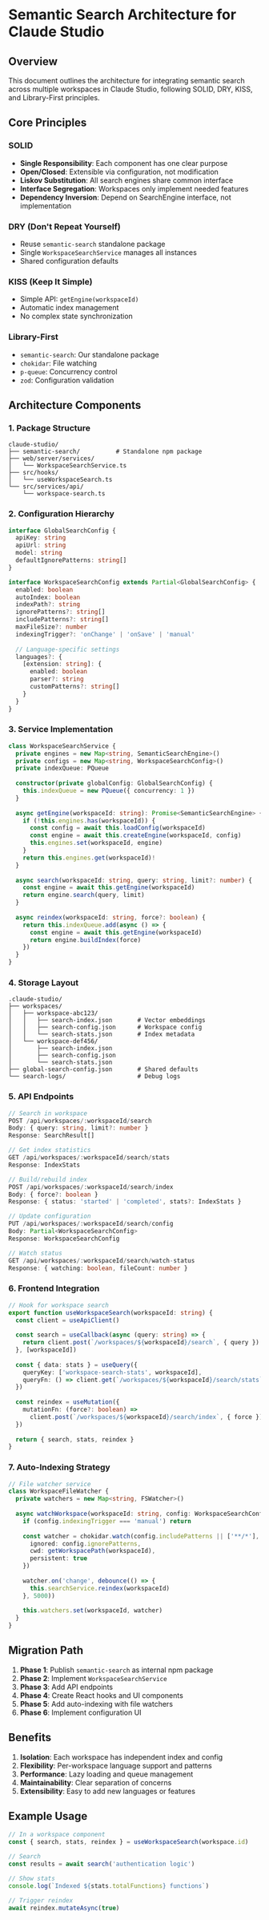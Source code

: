 # Semantic Search Architecture for Claude Studio

## Overview
This document outlines the architecture for integrating semantic search across multiple workspaces in Claude Studio, following SOLID, DRY, KISS, and Library-First principles.

## Core Principles

### SOLID
- **Single Responsibility**: Each component has one clear purpose
- **Open/Closed**: Extensible via configuration, not modification
- **Liskov Substitution**: All search engines share common interface
- **Interface Segregation**: Workspaces only implement needed features
- **Dependency Inversion**: Depend on SearchEngine interface, not implementation

### DRY (Don't Repeat Yourself)
- Reuse `semantic-search` standalone package
- Single `WorkspaceSearchService` manages all instances
- Shared configuration defaults

### KISS (Keep It Simple)
- Simple API: `getEngine(workspaceId)`
- Automatic index management
- No complex state synchronization

### Library-First
- `semantic-search`: Our standalone package
- `chokidar`: File watching
- `p-queue`: Concurrency control
- `zod`: Configuration validation

## Architecture Components

### 1. Package Structure
```
claude-studio/
├── semantic-search/          # Standalone npm package
├── web/server/services/
│   └── WorkspaceSearchService.ts
├── src/hooks/
│   └── useWorkspaceSearch.ts
└── src/services/api/
    └── workspace-search.ts
```

### 2. Configuration Hierarchy
```typescript
interface GlobalSearchConfig {
  apiKey: string
  apiUrl: string
  model: string
  defaultIgnorePatterns: string[]
}

interface WorkspaceSearchConfig extends Partial<GlobalSearchConfig> {
  enabled: boolean
  autoIndex: boolean
  indexPath?: string
  ignorePatterns?: string[]
  includePatterns?: string[]
  maxFileSize?: number
  indexingTrigger?: 'onChange' | 'onSave' | 'manual'
  
  // Language-specific settings
  languages?: {
    [extension: string]: {
      enabled: boolean
      parser?: string
      customPatterns?: string[]
    }
  }
}
```

### 3. Service Implementation
```typescript
class WorkspaceSearchService {
  private engines = new Map<string, SemanticSearchEngine>()
  private configs = new Map<string, WorkspaceSearchConfig>()
  private indexQueue: PQueue
  
  constructor(private globalConfig: GlobalSearchConfig) {
    this.indexQueue = new PQueue({ concurrency: 1 })
  }
  
  async getEngine(workspaceId: string): Promise<SemanticSearchEngine> {
    if (!this.engines.has(workspaceId)) {
      const config = await this.loadConfig(workspaceId)
      const engine = await this.createEngine(workspaceId, config)
      this.engines.set(workspaceId, engine)
    }
    return this.engines.get(workspaceId)!
  }
  
  async search(workspaceId: string, query: string, limit?: number) {
    const engine = await this.getEngine(workspaceId)
    return engine.search(query, limit)
  }
  
  async reindex(workspaceId: string, force?: boolean) {
    return this.indexQueue.add(async () => {
      const engine = await this.getEngine(workspaceId)
      return engine.buildIndex(force)
    })
  }
}
```

### 4. Storage Layout
```
.claude-studio/
├── workspaces/
│   ├── workspace-abc123/
│   │   ├── search-index.json       # Vector embeddings
│   │   ├── search-config.json      # Workspace config
│   │   └── search-stats.json       # Index metadata
│   └── workspace-def456/
│       ├── search-index.json
│       ├── search-config.json
│       └── search-stats.json
├── global-search-config.json       # Shared defaults
└── search-logs/                    # Debug logs
```

### 5. API Endpoints
```typescript
// Search in workspace
POST /api/workspaces/:workspaceId/search
Body: { query: string, limit?: number }
Response: SearchResult[]

// Get index statistics
GET /api/workspaces/:workspaceId/search/stats
Response: IndexStats

// Build/rebuild index
POST /api/workspaces/:workspaceId/search/index
Body: { force?: boolean }
Response: { status: 'started' | 'completed', stats?: IndexStats }

// Update configuration
PUT /api/workspaces/:workspaceId/search/config
Body: Partial<WorkspaceSearchConfig>
Response: WorkspaceSearchConfig

// Watch status
GET /api/workspaces/:workspaceId/search/watch-status
Response: { watching: boolean, fileCount: number }
```

### 6. Frontend Integration
```typescript
// Hook for workspace search
export function useWorkspaceSearch(workspaceId: string) {
  const client = useApiClient()
  
  const search = useCallback(async (query: string) => {
    return client.post(`/workspaces/${workspaceId}/search`, { query })
  }, [workspaceId])
  
  const { data: stats } = useQuery({
    queryKey: ['workspace-search-stats', workspaceId],
    queryFn: () => client.get(`/workspaces/${workspaceId}/search/stats`)
  })
  
  const reindex = useMutation({
    mutationFn: (force?: boolean) => 
      client.post(`/workspaces/${workspaceId}/search/index`, { force })
  })
  
  return { search, stats, reindex }
}
```

### 7. Auto-Indexing Strategy
```typescript
// File watcher service
class WorkspaceFileWatcher {
  private watchers = new Map<string, FSWatcher>()
  
  async watchWorkspace(workspaceId: string, config: WorkspaceSearchConfig) {
    if (config.indexingTrigger === 'manual') return
    
    const watcher = chokidar.watch(config.includePatterns || ['**/*'], {
      ignored: config.ignorePatterns,
      cwd: getWorkspacePath(workspaceId),
      persistent: true
    })
    
    watcher.on('change', debounce(() => {
      this.searchService.reindex(workspaceId)
    }, 5000))
    
    this.watchers.set(workspaceId, watcher)
  }
}
```

## Migration Path

1. **Phase 1**: Publish `semantic-search` as internal npm package
2. **Phase 2**: Implement `WorkspaceSearchService` 
3. **Phase 3**: Add API endpoints
4. **Phase 4**: Create React hooks and UI components
5. **Phase 5**: Add auto-indexing with file watchers
6. **Phase 6**: Implement configuration UI

## Benefits

1. **Isolation**: Each workspace has independent index and config
2. **Flexibility**: Per-workspace language support and patterns
3. **Performance**: Lazy loading and queue management
4. **Maintainability**: Clear separation of concerns
5. **Extensibility**: Easy to add new languages or features

## Example Usage

```typescript
// In a workspace component
const { search, stats, reindex } = useWorkspaceSearch(workspace.id)

// Search
const results = await search('authentication logic')

// Show stats
console.log(`Indexed ${stats.totalFunctions} functions`)

// Trigger reindex
await reindex.mutateAsync(true)
```
